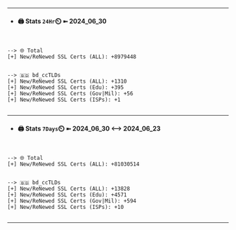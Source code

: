 

---
- #### 🖨️ **Stats** `24Hr`⏲️ ➼ 2024_06_30
```console


--> 🌐 Total
[+] New/ReNewed SSL Certs (ALL): +8979448


--> 🇧🇩 bd_ccTLDs
[+] New/ReNewed SSL Certs (ALL): +1310
[+] New/ReNewed SSL Certs (Edu): +395
[+] New/ReNewed SSL Certs (Gov|Mil): +56
[+] New/ReNewed SSL Certs (ISPs): +1


```

---
- #### 🖨️ **Stats** `7Days`⏲️ ➼ 2024_06_30 <--> 2024_06_23
```console


--> 🌐 Total
[+] New/ReNewed SSL Certs (ALL): +81030514


--> 🇧🇩 bd_ccTLDs
[+] New/ReNewed SSL Certs (ALL): +13828
[+] New/ReNewed SSL Certs (Edu): +4571
[+] New/ReNewed SSL Certs (Gov|Mil): +594
[+] New/ReNewed SSL Certs (ISPs): +10


```

---


